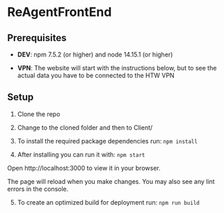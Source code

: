# ReAgentFrontEnd

## Prerequisites

- **DEV**: npm 7.5.2 (or higher) and node 14.15.1 (or higher)

- **VPN**: The website will start with the instructions below, but to see the actual data you have to be connected to the HTW VPN

## Setup

1. Clone the repo

2. Change to the cloned folder and then to Client/

3. To install the required package dependencies run: `npm install`

4. After installing you can run it with: `npm start`

Open http://localhost:3000 to view it in your browser.

The page will reload when you make changes.
You may also see any lint errors in the console.

5. To create an optimized build for deployment run: `npm run build`
